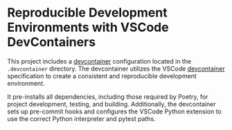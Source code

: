 # Reproducible Development Environments with VSCode DevContainers

This project includes a [devcontainer](https://code.visualstudio.com/docs/devcontainers/containers) configuration located in the `.devcontainer` directory. The devcontainer utilizes the VSCode [devcontainer](https://code.visualstudio.com/docs/devcontainers/containers) specification to create a consistent and reproducible development environment. 

It pre-installs all dependencies, including those required by Poetry, for project development, testing, and building. Additionally, the devcontainer sets up pre-commit hooks and configures the VSCode Python extension to use the correct Python interpreter and pytest paths.
